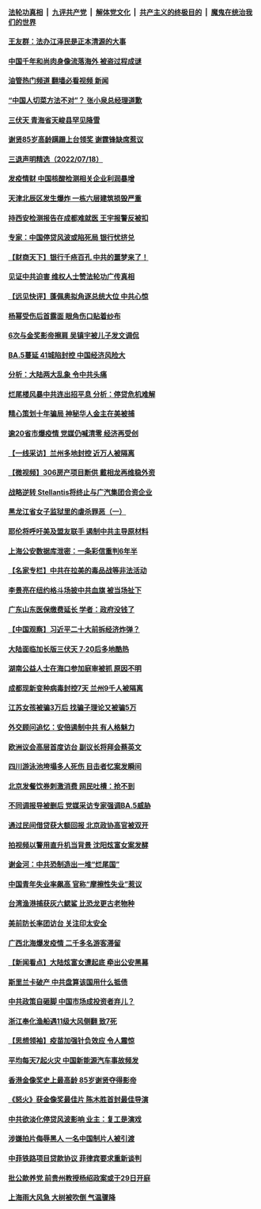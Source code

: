 ####  [法轮功真相](../../../../basic/blob/master/README.md?t=07191431) &nbsp;|&nbsp; [九评共产党](../../../../9ping.md/blob/master/README.md?t=07191431) &nbsp;|&nbsp; [解体党文化](../../../../jtdwh.md/blob/master/README.md?t=07191431)  &nbsp;|&nbsp; [共产主义的终极目的](../../../../gczydzjmd.md/blob/master/README.md?t=07191431) &nbsp;|&nbsp; [魔鬼在统治我们的世界](../../../../mgztzwmdsj.md/blob/master/README.md?t=07191431) 

#### [王友群：法办江泽民是正本清源的大事](../pages/nsc413/n13783968.md?t=07191431) 

#### [中国千年和尚肉身像流落海外 被盗过程成谜](../pages/nsc413/n13784144.md?t=07191431) 

#### [油管热门频道 翻墙必看视频 新闻](http://45.76.130.85:81/youtube.html?07191431)

#### [“中国人切菜方法不对”？ 张小泉总经理道歉](../pages/nsc413/n13784123.md?t=07191431) 

#### [三伏天 青海省天峻县罕见降雪](../pages/nsc413/n13784180.md?t=07191431) 

#### [谢贤85岁高龄蹒跚上台领奖 谢霆锋缺席惹议](../pages/nsc413/n13784012.md?t=07191431) 

#### [三退声明精选（2022/07/18）](../pages/nsc413/n13784161.md?t=07191431) 

#### [发疫情财 中国核酸检测相关企业利润暴增](../pages/nsc413/n13784124.md?t=07191431) 

#### [天津北辰区发生爆炸 一栋六层建筑损毁严重](../pages/nsc413/n13784126.md?t=07191431) 

#### [持西安检测报告在成都难就医 王宇报警反被扣](../pages/nsc413/n13784058.md?t=07191431) 

#### [专家：中国停贷风波或陷死局 银行忧挤兑](../pages/nsc413/n13784052.md?t=07191431) 

#### [【财商天下】银行千疮百孔 中共的噩梦来了！](../pages/nsc413/n13784049.md?t=07191431) 

#### [见证中共迫害 维权人士赞法轮功广传真相](../pages/nsc413/n13783984.md?t=07191431) 

#### [【远见快评】蓬佩奥拟角逐总统大位 中共心惊](../pages/nsc413/n13783855.md?t=07191431) 

#### [杨幂受伤后首露面 眼角伤口贴着纱布](../pages/nsc413/n13783961.md?t=07191431) 

#### [6次与金奖影帝擦肩 吴镇宇被儿子发文调侃](../pages/nsc413/n13783930.md?t=07191431) 

#### [BA.5蔓延 41城陷封控 中国经济风险大](../pages/nsc413/n13783876.md?t=07191431) 

#### [分析：大陆两大乱象 令中共头痛](../pages/nsc413/n13783901.md?t=07191431) 

#### [烂尾楼风暴中共连出招平息 分析：停贷危机难解](../pages/nsc413/n13783724.md?t=07191431) 

#### [精心策划十年骗局 神秘华人金主在美被捕](../pages/nsc413/n13783926.md?t=07191431) 

#### [逾20省市爆疫情 党媒仍喊清零 经济再受创](../pages/nsc413/n13783787.md?t=07191431) 

#### [【一线采访】兰州多地封控 近万人被隔离](../pages/nsc413/n13783548.md?t=07191431) 

#### [【微视频】306房产项目断供 戴相龙再维稳外资](../pages/nsc413/n13783721.md?t=07191431) 

#### [战略逆转 Stellantis将终止与广汽集团合资企业](../pages/nsc413/n13783861.md?t=07191431) 

#### [黑龙江省女子监狱里的虐杀罪恶（一）](../pages/nsc413/n13780871.md?t=07191431) 

#### [耶伦将呼吁美及盟友联手 遏制中共主导原材料](../pages/nsc413/n13783693.md?t=07191431) 

#### [上海公安数据库泄密：一条彩信重判6年半](../pages/nsc413/n13781753.md?t=07191431) 

#### [【名家专栏】中共在拉美的毒品战等非法活动](../pages/nsc413/n13782892.md?t=07191431) 

#### [李景亮在纽约格斗场披中共血旗 被当场扯下](../pages/nsc413/n13783725.md?t=07191431) 

#### [广东山东医保缴费延长 学者：政府没钱了](../pages/nsc413/n13783607.md?t=07191431) 

#### [【中国观察】习近平二十大前拆经济炸弹？](../pages/nsc413/n13783647.md?t=07191431) 

#### [大陆面临加长版三伏天 7·20后多地酷热](../pages/nsc413/n13783638.md?t=07191431) 

#### [湖南公益人士在海口参加庭审被抓 原因不明](../pages/nsc413/n13783643.md?t=07191431) 

#### [成都现新变种病毒封控7天 兰州9千人被隔离](../pages/nsc413/n13783652.md?t=07191431) 

#### [江苏女孩被骗3万后 找骗子理论又被骗5万](../pages/nsc413/n13783623.md?t=07191431) 

#### [外交顾问追忆：安倍遏制中共 有人格魅力](../pages/nsc413/n13783526.md?t=07191431) 

#### [欧洲议会高层首度访台 副议长将拜会蔡英文](../pages/nsc413/n13783640.md?t=07191431) 

#### [四川游泳池垮塌多人死伤 目击者忆案发瞬间](../pages/nsc413/n13783551.md?t=07191431) 

#### [北京发餐饮券刺激消费 网民吐槽：抢不到](../pages/nsc413/n13783528.md?t=07191431) 

#### [不同调报导被删后 党媒采访专家强调BA.5威胁](../pages/nsc413/n13783426.md?t=07191431) 

#### [通过民间借贷获大额回报 北京政协高官被双开](../pages/nsc413/n13783525.md?t=07191431) 

#### [拍视频以警用直升机当背景 沈阳炫富女案发酵](../pages/nsc413/n13783494.md?t=07191431) 

#### [谢金河：中共恐制造出一堆“烂尾国”](../pages/nsc413/n13783459.md?t=07191431) 

#### [中国青年失业率飙高 官称“摩擦性失业”惹议](../pages/nsc413/n13783417.md?t=07191431) 

#### [台湾渔港捕获灰六鳃鲨 比恐龙更古老物种](../pages/nsc413/n13783425.md?t=07191431) 

#### [美前防长率团访台 关注印太安全](../pages/nsc413/n13783251.md?t=07191431) 

#### [广西北海爆发疫情 二千多名游客滞留](../pages/nsc413/n13783315.md?t=07191431) 


#### [【新闻看点】大陆炫富女遭起底 牵出公安黑幕](../pages/nsc413/n13783209.md?t=07191431) 

#### [斯里兰卡破产 中共盘算该国用什么抵债](../pages/nsc413/n13783264.md?t=07191431) 

#### [中共政策自砸脚 中国市场成投资者弃儿？](../pages/nsc413/n13783161.md?t=07191431) 

#### [浙江奉化渔船遇11级大风侧翻 致7死](../pages/nsc413/n13783255.md?t=07191431) 

#### [【思想领袖】疫苗加强针负效应 令人震惊](../pages/nsc413/n13768670.md?t=07191431) 

#### [平均每天7起火灾 中国新能源汽车事故频发](../pages/nsc413/n13783103.md?t=07191431) 

#### [香港金像奖史上最高龄 85岁谢贤夺得影帝](../pages/nsc413/n13783054.md?t=07191431) 

#### [《怒火》获金像奖最佳片 陈木胜首封最佳导演](../pages/nsc413/n13783047.md?t=07191431) 

#### [中共欲淡化停贷风波影响 业主：复工是演戏](../pages/nsc413/n13782957.md?t=07191431) 

#### [涉嫌拍片侮辱黑人 一名中国制片人被引渡](../pages/nsc413/n13782963.md?t=07191431) 

#### [中菲铁路项目贷款协议 菲律宾要求重新谈判](../pages/nsc413/n13782886.md?t=07191431) 

#### [批公款养党 前贵州教授杨绍政案或于29日开庭](../pages/nsc413/n13782827.md?t=07191431) 

#### [上海雨大风急 大树被吹倒 气温骤降](../pages/nsc413/n13782828.md?t=07191431) 

<img src='http://gfw-breaker.win/goodnews/indexes/nsc413.md' width='0px' height='0px'/>
